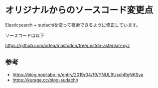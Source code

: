 # オリジナルからのソースコード変更点

Elasticsearch + sudachiを使って検索できるように修正しています。

ソースコードは以下

https://github.com/orlea/mastodon/tree/mstdn-asterism-xyz

## 参考

- https://blog.noellabo.jp/entry/2019/04/19/YNUL9UsohRgNKSya
- https://kurage.cc/blog-sudachi/
